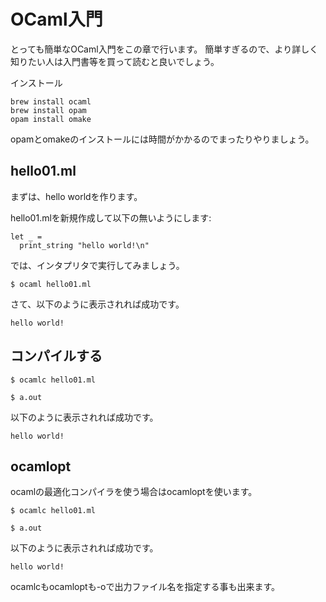 # OCaml入門

とっても簡単なOCaml入門をこの章で行います。
簡単すぎるので、より詳しく知りたい人は入門書等を買って読むと良いでしょう。

インストール

```
brew install ocaml
brew install opam
opam install omake
```
opamとomakeのインストールには時間がかかるのでまったりやりましょう。

## hello01.ml

まずは、hello worldを作ります。

hello01.mlを新規作成して以下の無いようにします:

```
let _ =
  print_string "hello world!\n"
```

では、インタプリタで実行してみましょう。

```
$ ocaml hello01.ml
```

さて、以下のように表示されれば成功です。

```
hello world!
```

## コンパイルする

```
$ ocamlc hello01.ml
```

```
$ a.out
```

以下のように表示されれば成功です。

```
hello world!
```


## ocamlopt

ocamlの最適化コンパイラを使う場合はocamloptを使います。


```
$ ocamlc hello01.ml
```

```
$ a.out
```

以下のように表示されれば成功です。

```
hello world!
```

ocamlcもocamloptも-oで出力ファイル名を指定する事も出来ます。
